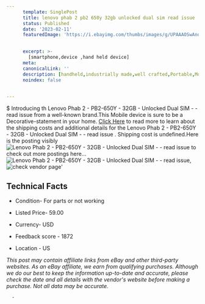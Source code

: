 ```yaml
---
      template: SinglePost
      title: lenovo phab 2 pb2 650y 32gb unlocked dual sim read issue 
      status: Published
      date: '2023-02-11'
      featuredImage: 'https://i.ebayimg.com/thumbs/images/g/UPAAAOSwAndjt0AA/s-l225.jpg'
       

      excerpt: >-
        [smartphone,device ,hand held device]
      meta:
      canonicalLink: ''
      description: [handheld,industrially made,well crafted,Portable,Mobile,Compact,Convenient,Lightweight,Maneuverable,Man-portable,Miniature,Carriable,Hand-held,Light,Holdable,Transportable,Mobile device,Pocket-sized,On-the-go,Wireless,Cordless,Compact size,Convenient size, smartphone,device ,hand held device]
      noindex: false
      

---
```

$
      Introducing th Lenovo Phab 2 - PB2-650Y - 32GB - Unlocked Dual SIM - - read issue  from a well-known brand.This Mobile device  is sure to be a Decorative-statement in your home. [Click Here](https://www.ebay.com/itm/225333588617?hash=item3476edb289%3Ag%3AUPAAAOSwAndjt0AA&mkevt=1&mkcid=1&mkrid=711-53200-19255-0&campid=%253CePNCampaignId%253E&customid=%253CreferenceId%253E&toolid=10049) to read more to learn about the shipping costs and additional details for the Lenovo Phab 2 - PB2-650Y - 32GB - Unlocked Dual SIM - - read issue . Shipping cost is undefined.Here is the posting visibly ![Lenovo Phab 2 - PB2-650Y - 32GB - Unlocked Dual SIM - - read issue ](https://i.ebayimg.com/thumbs/images/g/UPAAAOSwAndjt0AA/s-l225.jpg) to check out more postings here... ![Lenovo Phab 2 - PB2-650Y - 32GB - Unlocked Dual SIM - - read issue ](https://i.ebayimg.com/images/g/UPAAAOSwAndjt0AA/s-l1600.jpg), ![check vendor page](https://origin-galleryplus.ebayimg.com/ws/web/225333588617_2_0_1/225x225.jpg,https://origin-galleryplus.ebayimg.com/ws/web/225333588617_3_0_1/225x225.jpg,https://origin-galleryplus.ebayimg.com/ws/web/225333588617_4_0_1/225x225.jpg,https://origin-galleryplus.ebayimg.com/ws/web/225333588617_5_0_1/225x225.jpg,https://origin-galleryplus.ebayimg.com/ws/web/225333588617_6_0_1/225x225.jpg,https://origin-galleryplus.ebayimg.com/ws/web/225333588617_7_0_1/225x225.jpg)'

      

 ## Technical Facts 



     
      

 - Condition- For parts or not working 


      

 - Listed Price- 59.00 


      

 - Currency- USD 


      

 - Feedback score - 1872 


      

 - Location - US 


      
      

 *_This post may contain affiliate links from eBay and other third-party websites. As an eBay affiliate, we earn from qualifying purchases. Although we do our best to keep the information up-to-date and accurate, please check the date and all details with the vendor's website before making a purchase. Not all data may be accurate._*




      -
